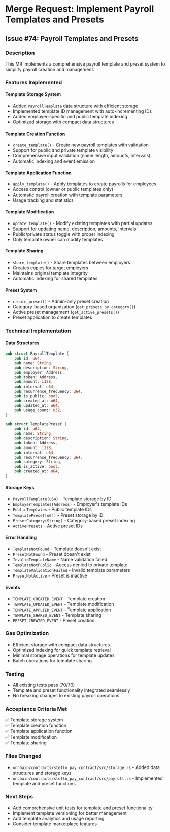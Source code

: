 # Merge Request: Implement Payroll Templates and Presets

## Issue #74: Payroll Templates and Presets

### Description
This MR implements a comprehensive payroll template and preset system to simplify payroll creation and management.

### Features Implemented

#### Template Storage System
- Added `PayrollTemplate` data structure with efficient storage
- Implemented template ID management with auto-incrementing IDs
- Added employer-specific and public template indexing
- Optimized storage with compact data structures

#### Template Creation Function
- `create_template()` - Create new payroll templates with validation
- Support for public and private template visibility
- Comprehensive input validation (name length, amounts, intervals)
- Automatic indexing and event emission

#### Template Application Function
- `apply_template()` - Apply templates to create payrolls for employees
- Access control (owner or public templates only)
- Automatic payroll creation with template parameters
- Usage tracking and statistics

#### Template Modification
- `update_template()` - Modify existing templates with partial updates
- Support for updating name, description, amounts, intervals
- Public/private status toggle with proper indexing
- Only template owner can modify templates

#### Template Sharing
- `share_template()` - Share templates between employers
- Creates copies for target employers
- Maintains original template integrity
- Automatic indexing for shared templates

#### Preset System
- `create_preset()` - Admin-only preset creation
- Category-based organization (`get_presets_by_category()`)
- Active preset management (`get_active_presets()`)
- Preset application to create templates

### Technical Implementation

#### Data Structures
```rust
pub struct PayrollTemplate {
    pub id: u64,
    pub name: String,
    pub description: String,
    pub employer: Address,
    pub token: Address,
    pub amount: i128,
    pub interval: u64,
    pub recurrence_frequency: u64,
    pub is_public: bool,
    pub created_at: u64,
    pub updated_at: u64,
    pub usage_count: u32,
}

pub struct TemplatePreset {
    pub id: u64,
    pub name: String,
    pub description: String,
    pub token: Address,
    pub amount: i128,
    pub interval: u64,
    pub recurrence_frequency: u64,
    pub category: String,
    pub is_active: bool,
    pub created_at: u64,
}
```

#### Storage Keys
- `PayrollTemplate(u64)` - Template storage by ID
- `EmployerTemplates(Address)` - Employer's template IDs
- `PublicTemplates` - Public template IDs
- `TemplatePreset(u64)` - Preset storage by ID
- `PresetCategory(String)` - Category-based preset indexing
- `ActivePresets` - Active preset IDs

#### Error Handling
- `TemplateNotFound` - Template doesn't exist
- `PresetNotFound` - Preset doesn't exist
- `InvalidTemplateName` - Name validation failed
- `TemplateNotPublic` - Access denied to private template
- `TemplateValidationFailed` - Invalid template parameters
- `PresetNotActive` - Preset is inactive

#### Events
- `TEMPLATE_CREATED_EVENT` - Template creation
- `TEMPLATE_UPDATED_EVENT` - Template modification
- `TEMPLATE_APPLIED_EVENT` - Template application
- `TEMPLATE_SHARED_EVENT` - Template sharing
- `PRESET_CREATED_EVENT` - Preset creation

### Gas Optimization
- Efficient storage with compact data structures
- Optimized indexing for quick template retrieval
- Minimal storage operations for template updates
- Batch operations for template sharing

### Testing
- All existing tests pass (70/70)
- Template and preset functionality integrated seamlessly
- No breaking changes to existing payroll operations

### Acceptance Criteria Met
✅ Template storage system  
✅ Template creation function  
✅ Template application function  
✅ Template modification  
✅ Template sharing  

### Files Changed
- `onchain/contracts/stello_pay_contract/src/storage.rs` - Added data structures and storage keys
- `onchain/contracts/stello_pay_contract/src/payroll.rs` - Implemented template and preset functions

### Next Steps
- Add comprehensive unit tests for template and preset functionality
- Implement template versioning for better management
- Add template analytics and usage reporting
- Consider template marketplace features 